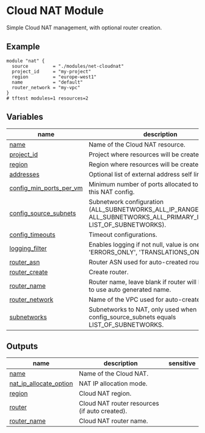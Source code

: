 # Cloud NAT Module

Simple Cloud NAT management, with optional router creation.

## Example

```hcl
module "nat" {
  source         = "./modules/net-cloudnat"
  project_id     = "my-project"
  region         = "europe-west1"
  name           = "default"
  router_network = "my-vpc"
}
# tftest modules=1 resources=2
```
<!-- BEGIN TFDOC -->

## Variables

| name | description | type | required | default |
|---|---|:---:|:---:|:---:|
| [name](variables.tf#L57) | Name of the Cloud NAT resource. | <code>string</code> | ✓ |  |
| [project_id](variables.tf#L62) | Project where resources will be created. | <code>string</code> | ✓ |  |
| [region](variables.tf#L67) | Region where resources will be created. | <code>string</code> | ✓ |  |
| [addresses](variables.tf#L17) | Optional list of external address self links. | <code>list&#40;string&#41;</code> |  | <code>&#91;&#93;</code> |
| [config_min_ports_per_vm](variables.tf#L23) | Minimum number of ports allocated to a VM from this NAT config. | <code>number</code> |  | <code>64</code> |
| [config_source_subnets](variables.tf#L29) | Subnetwork configuration (ALL_SUBNETWORKS_ALL_IP_RANGES, ALL_SUBNETWORKS_ALL_PRIMARY_IP_RANGES, LIST_OF_SUBNETWORKS). | <code>string</code> |  | <code>&#34;ALL_SUBNETWORKS_ALL_IP_RANGES&#34;</code> |
| [config_timeouts](variables.tf#L35) | Timeout configurations. | <code title="object&#40;&#123;&#10;  icmp            &#61; number&#10;  tcp_established &#61; number&#10;  tcp_transitory  &#61; number&#10;  udp             &#61; number&#10;&#125;&#41;">object&#40;&#123;&#8230;&#125;&#41;</code> |  | <code title="&#123;&#10;  icmp            &#61; 30&#10;  tcp_established &#61; 1200&#10;  tcp_transitory  &#61; 30&#10;  udp             &#61; 30&#10;&#125;">&#123;&#8230;&#125;</code> |
| [logging_filter](variables.tf#L51) | Enables logging if not null, value is one of 'ERRORS_ONLY', 'TRANSLATIONS_ONLY', 'ALL'. | <code>string</code> |  | <code>null</code> |
| [router_asn](variables.tf#L72) | Router ASN used for auto-created router. | <code>number</code> |  | <code>64514</code> |
| [router_create](variables.tf#L78) | Create router. | <code>bool</code> |  | <code>true</code> |
| [router_name](variables.tf#L84) | Router name, leave blank if router will be created to use auto generated name. | <code>string</code> |  | <code>null</code> |
| [router_network](variables.tf#L90) | Name of the VPC used for auto-created router. | <code>string</code> |  | <code>null</code> |
| [subnetworks](variables.tf#L96) | Subnetworks to NAT, only used when config_source_subnets equals LIST_OF_SUBNETWORKS. | <code title="list&#40;object&#40;&#123;&#10;  self_link            &#61; string,&#10;  config_source_ranges &#61; list&#40;string&#41;&#10;  secondary_ranges     &#61; list&#40;string&#41;&#10;&#125;&#41;&#41;">list&#40;object&#40;&#123;&#8230;&#125;&#41;&#41;</code> |  | <code>&#91;&#93;</code> |

## Outputs

| name | description | sensitive |
|---|---|:---:|
| [name](outputs.tf#L17) | Name of the Cloud NAT. |  |
| [nat_ip_allocate_option](outputs.tf#L22) | NAT IP allocation mode. |  |
| [region](outputs.tf#L27) | Cloud NAT region. |  |
| [router](outputs.tf#L32) | Cloud NAT router resources (if auto created). |  |
| [router_name](outputs.tf#L41) | Cloud NAT router name. |  |

<!-- END TFDOC -->
